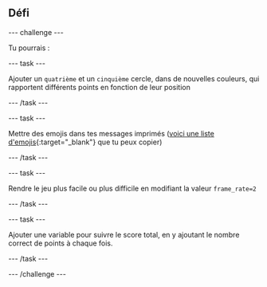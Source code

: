 ## Défi

--- challenge ---


Tu pourrais :


--- task ---

Ajouter un `quatrième` et un `cinquième` cercle, dans de nouvelles couleurs, qui rapportent différents points en fonction de leur position

--- /task ---

--- task ---

Mettre des emojis dans tes messages imprimés ([voici une liste d'emojis](https://unicode.org/emoji/charts/full-emoji-list.html){:target="_blank"} que tu peux copier)

--- /task ---

--- task ---

Rendre le jeu plus facile ou plus difficile en modifiant la valeur `frame_rate=2`


--- /task ---

--- task ---

Ajouter une variable pour suivre le score total, en y ajoutant le nombre correct de points à chaque fois.

--- /task ---



--- /challenge ---
